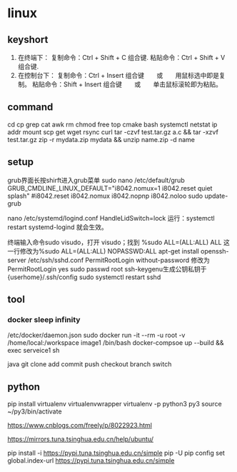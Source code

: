 # linux

## keyshort
  1. 在终端下：
     复制命令：Ctrl + Shift + C  组合键.
     粘贴命令：Ctrl + Shift + V  组合键.
  2. 在控制台下：
     复制命令：Ctrl + Insert  组合键　　或　　用鼠标选中即是复制。
     粘贴命令：Shift + Insert  组合键　　或　　单击鼠标滚轮即为粘贴。

## command
 cd cp grep cat awk rm chmod  free top cmake bash systemctl
 netstat ip addr mount scp get wget rsync curl 
 tar -czvf test.tar.gz a.c && tar -xzvf test.tar.gz 
 zip -r mydata.zip mydata  && unzip name.zip -d name

## setup
 grub界面长按shirft进入grub菜单
 sudo nano /etc/default/grub
 GRUB_CMDLINE_LINUX_DEFAULT="i8042.nomux=1 i8042.reset  quiet splash"
 #i8042.reset i8042.nomux i8042.nopnp i8042.noloo 
 sudo update-grub

 nano /etc/systemd/logind.conf
 HandleLidSwitch=lock
 运行：systemctl restart systemd-logind 就会生效。

 终端输入命令sudo visudo，打开 visudo；找到 %sudo ALL=(ALL:ALL) ALL 这一行修改为%sudo ALL=(ALL:ALL) NOPASSWD:ALL 
 apt-get install openssh-server
 /etc/ssh/sshd.conf
 PermitRootLogin without-password 修改为 PermitRootLogin yes
 sudo passwd root
 ssh-keygenu生成公钥私钥于{userhome}/.ssh/config
 sudo systemctl restart sshd


## tool
### docker sleep infinity 
/etc/docker/daemon.json
sudo docker run -it --rm -u root -v /home/local:/workspace image1 /bin/bash
 docker-compsoe up --build && exec serveice1 sh

 java
 git clone add commit push checkout branch switch
 
## python
pip install virtualenv virtualenvwrapper
virtualenv -p python3 py3
source ~/py3/bin/activate

https://www.cnblogs.com/freely/p/8022923.html

 https://mirrors.tuna.tsinghua.edu.cn/help/ubuntu/

pip install -i https://pypi.tuna.tsinghua.edu.cn/simple pip -U 
pip config set global.index-url https://pypi.tuna.tsinghua.edu.cn/simple
